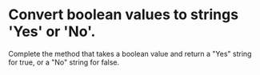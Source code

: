 # Convert boolean values to strings 'Yes' or 'No'.

Complete the method that takes a boolean value and return a "Yes" string for true, or a "No" string for false.

